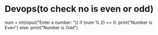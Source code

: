 # Devops(to check no is even or odd)
num = int(input("Enter a number: "))
if (num % 2) == 0:
   print("Number is Even")
else:
   print("Number is Odd")
